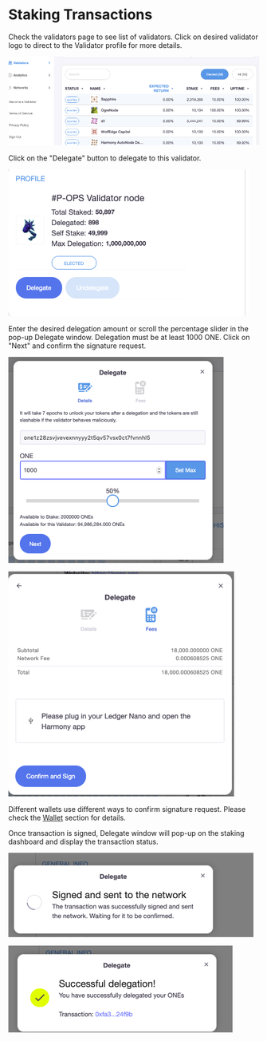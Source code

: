 # Staking Transactions

Check the validators page to see list of validators. Click on desired validator logo to direct to the Validator profile for more details.

![](../../.gitbook/assets/image%20%2861%29.png)

Click on the "Delegate" button to delegate to this validator.

![](../../.gitbook/assets/image%20%287%29.png)

Enter the desired delegation amount or scroll the percentage slider in the pop-up Delegate window. Delegation must be at least 1000 ONE. Click on "Next" and confirm the signature request.

![](../../.gitbook/assets/image%20%2829%29.png)

![](../../.gitbook/assets/image%20%2821%29.png)

Different wallets use different ways to confirm signature request. Please check the [Wallet](https://app.gitbook.com/@harmony-one/s/home/~/drafts/-M7F2-rR3OLvk7_5kftG/wallets) section for details.

Once transaction is signed, Delegate window will pop-up on the staking dashboard and display the transaction status.

![](../../.gitbook/assets/image%20%28164%29.png)

![](../../.gitbook/assets/image%20%2811%29.png)



